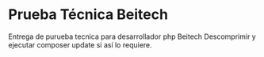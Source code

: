 # Prueba Técnica Beitech
Entrega de purueba tecnica para desarrollador php Beitech
Descomprimir y ejecutar composer update si así lo requiere.

